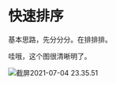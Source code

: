 # 快速排序

基本思路，先分分分。在排排排。

哇哦，这个图很清晰明了。

![截屏2021-07-04 23.35.51](https://raw.githubusercontent.com/chihokyo/image_host/master/20210704233558.png)

